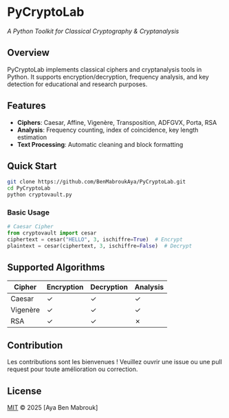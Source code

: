 
# PyCryptoLab  
*A Python Toolkit for Classical Cryptography & Cryptanalysis*  

## Overview  
PyCryptoLab implements classical ciphers and cryptanalysis tools in Python. It supports encryption/decryption, frequency analysis, and key detection for educational and research purposes.

## Features  
- **Ciphers**: Caesar, Affine, Vigenère, Transposition, ADFGVX, Porta, RSA  
- **Analysis**: Frequency counting, index of coincidence, key length estimation  
- **Text Processing**: Automatic cleaning and block formatting  

## Quick Start  
```bash
git clone https://github.com/BenMabroukAya/PyCryptoLab.git
cd PyCryptoLab
python cryptovault.py
```

### Basic Usage  
```python
# Caesar Cipher
from cryptovault import cesar
ciphertext = cesar("HELLO", 3, ischiffre=True)  # Encrypt
plaintext = cesar(ciphertext, 3, ischiffre=False)  # Decrypt
```

## Supported Algorithms  
| Cipher         | Encryption | Decryption | Analysis |  
|----------------|------------|------------|----------|  
| Caesar         | ✓          | ✓          | ✓        |  
| Vigenère       | ✓          | ✓          | ✓        |  
| RSA            | ✓          | ✓          | ✗        |  


## Contribution

Les contributions sont les bienvenues ! Veuillez ouvrir une issue ou une pull request pour toute amélioration ou correction.

## License
[MIT](LICENSE) © 2025 [Aya Ben Mabrouk]


